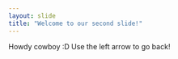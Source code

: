 ```yaml
---
layout: slide
title: "Welcome to our second slide!"
---
```

Howdy cowboy :D
Use the left arrow to go back!
